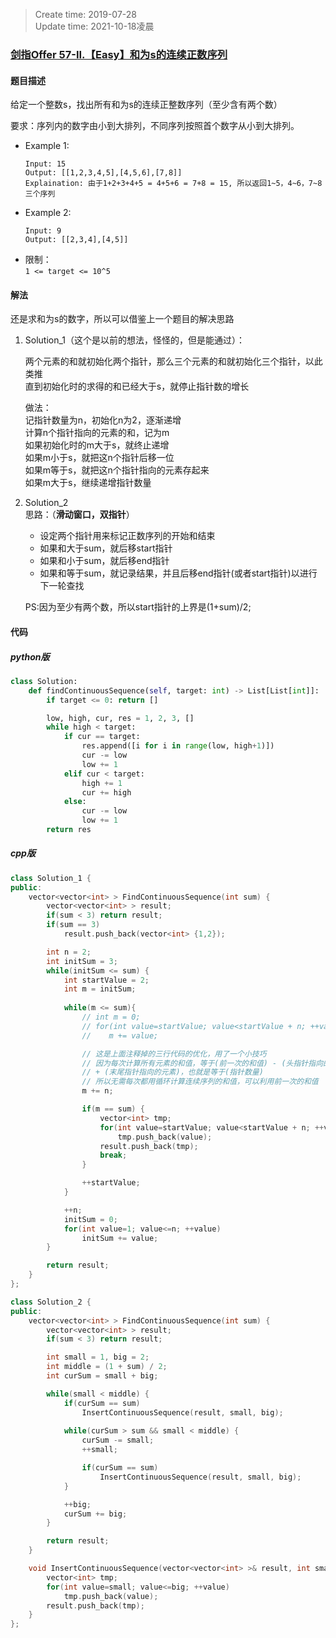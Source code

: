 > Create time: 2019-07-28  
> Update time: 2021-10-18凌晨

### [剑指Offer 57-II.【Easy】和为s的连续正数序列](https://leetcode-cn.com/problems/he-wei-sde-lian-xu-zheng-shu-xu-lie-lcof/)
#### 题目描述
给定一个整数s，找出所有和为s的连续正整数序列（至少含有两个数）

要求：序列内的数字由小到大排列，不同序列按照首个数字从小到大排列。
- Example 1:
    ```
    Input: 15
    Output: [[1,2,3,4,5],[4,5,6],[7,8]]
    Explaination: 由于1+2+3+4+5 = 4+5+6 = 7+8 = 15, 所以返回1~5，4~6，7~8三个序列
    ```  
- Example 2:
    ```
    Input: 9
    Output: [[2,3,4],[4,5]]
    ```  
- 限制：  
    `1 <= target <= 10^5`

#### 解法
还是求和为s的数字，所以可以借鉴上一个题目的解决思路

1. Solution_1（这个是以前的想法，怪怪的，但是能通过）：  
   
    两个元素的和就初始化两个指针，那么三个元素的和就初始化三个指针，以此类推  
    直到初始化时的求得的和已经大于s，就停止指针数的增长

    做法：  
    记指针数量为n，初始化n为2，逐渐递增  
    计算n个指针指向的元素的和，记为m  
    如果初始化时的m大于s，就终止递增  
    如果m小于s，就把这n个指针后移一位  
    如果m等于s，就把这n个指针指向的元素存起来  
    如果m大于s，继续递增指针数量  

2. Solution_2  
   思路：（**滑动窗口，双指针**）  
    - 设定两个指针用来标记正数序列的开始和结束
    - 如果和大于sum，就后移start指针
    - 如果和小于sum，就后移end指针
    - 如果和等于sum，就记录结果，并且后移end指针(或者start指针)以进行下一轮查找

    PS:因为至少有两个数，所以start指针的上界是(1+sum)/2;


#### 代码
##### python版
```python
class Solution:
    def findContinuousSequence(self, target: int) -> List[List[int]]:
        if target <= 0: return []

        low, high, cur, res = 1, 2, 3, []
        while high < target:
            if cur == target:
                res.append([i for i in range(low, high+1)])
                cur -= low
                low += 1
            elif cur < target:
                high += 1
                cur += high
            else:
                cur -= low
                low += 1
        return res
```

##### cpp版
```cpp
class Solution_1 {
public:
    vector<vector<int> > FindContinuousSequence(int sum) {
        vector<vector<int> > result;
        if(sum < 3) return result;
        if(sum == 3)
            result.push_back(vector<int> {1,2});

        int n = 2;
        int initSum = 3;
        while(initSum <= sum) {
            int startValue = 2;
            int m = initSum;
            
            while(m <= sum){
                // int m = 0;
                // for(int value=startValue; value<startValue + n; ++value)
                //    m += value;

                // 这是上面注释掉的三行代码的优化，用了一个小技巧
                // 因为每次计算所有元素的和值，等于(前一次的和值) - (头指针指向的元素的前一个元素)
                // + (末尾指针指向的元素)，也就是等于(指针数量)
                // 所以无需每次都用循环计算连续序列的和值，可以利用前一次的和值
                m += n;

                if(m == sum) {
                    vector<int> tmp;
                    for(int value=startValue; value<startValue + n; ++value)
                        tmp.push_back(value);
                    result.push_back(tmp);
                    break;
                }

                ++startValue;
            }

            ++n;
            initSum = 0;
            for(int value=1; value<=n; ++value)
                initSum += value;
        }

        return result;
    }
};
```
```cpp
class Solution_2 {
public:
    vector<vector<int> > FindContinuousSequence(int sum) {
        vector<vector<int> > result;
        if(sum < 3) return result;

        int small = 1, big = 2;
        int middle = (1 + sum) / 2;
        int curSum = small + big;

        while(small < middle) {
            if(curSum == sum)
                InsertContinuousSequence(result, small, big);
            
            while(curSum > sum && small < middle) {
                curSum -= small;
                ++small;

                if(curSum == sum)
                    InsertContinuousSequence(result, small, big);
            }

            ++big;
            curSum += big;
        }

        return result;
    }

    void InsertContinuousSequence(vector<vector<int> >& result, int small, int big) {
        vector<int> tmp;
        for(int value=small; value<=big; ++value)
            tmp.push_back(value);
        result.push_back(tmp);
    }
};
```